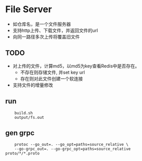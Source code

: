 # File Server
+ 如仓库名，是一个文件服务器
+ 支持http上传、下载文件，并返回文件的url
+ 向同一路径多次上传将覆盖旧文件

## TODO
+ 对上传的文件，计算md5，以md5为key查看Redis中是否存在。
    + 不存在则存储文件, 并set key url
    + 存在则对此文件创建一个软连接
+ 支持文件的增量修改

## run
```
    build.sh
    output/fs.out
```

## gen grpc
```
    protoc --go_out=. --go_opt=paths=source_relative \
    --go-grpc_out=. --go-grpc_opt=paths=source_relative proto/*/*.proto
```
